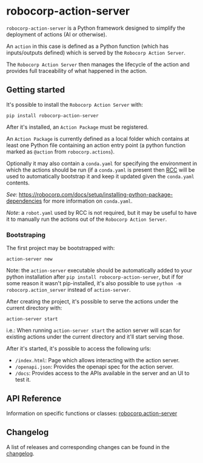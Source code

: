 # robocorp-action-server

`robocorp-action-server` is a Python framework designed to simplify the deployment
of actions (AI or otherwise).

An `action` in this case is defined as a Python function (which has inputs/outputs
defined) which is served by the `Robocorp Action Server`.

The `Robocorp Action Server` then manages the lifecycle of the action and provides
full traceability of what happened in the action.

## Getting started

It's possible to install the `Robocorp Action Server` with:

`pip install robocorp-action-server`

After it's installed, an `Action Package` must be registered.

An `Action Package` is currently defined as a local folder which contains
at least one Python file containing an action entry point (a python 
function marked as `@action` from `robocorp.actions`).

Optionally it may also contain a `conda.yaml` for specifying the
environment in which the actions should be run (if a `conda.yaml` is
present then [RCC](https://github.com/robocorp/rcc/) will be used to 
automatically bootstrap it and keep it updated given the `conda.yaml` contents.

*See*: https://robocorp.com/docs/setup/installing-python-package-dependencies for
more information on `conda.yaml`. 

*Note*: a `robot.yaml` used by RCC is not required, but it may be useful to have it to
manually run the actions out of the `Robocorp Action Server`.

### Bootstraping

The first project may be bootstrapped with:

`action-server new`

Note: the `action-server` executable should be automatically added to your
python installation after `pip install robocorp-action-server`, but if for some
reason it wasn't pip-installed, it's also possible to use `python -m robocorp.action_server`
instead of `action-server`.

After creating the project, it's possible to serve the actions under the
current directory with:

`action-server start`

i.e.: When running `action-server start` the action server will scan for existing
actions under the current directory and it'll start serving those.

After it's started, it's possible to access the following urls:

- `/index.html`: Page which allows interacting with the action server.
- `/openapi.json`: Provides the openapi spec for the action server.
- `/docs`: Provides access to the APIs available in the server and an UI to test it.


## API Reference

Information on specific functions or classes: [robocorp.action-server](https://github.com/robocorp/robocorp/blob/master/action_server/docs/api/README.md)

## Changelog

A list of releases and corresponding changes can be found in the [changelog](https://github.com/robocorp/robocorp/blob/master/action_server/docs/CHANGELOG.md).
